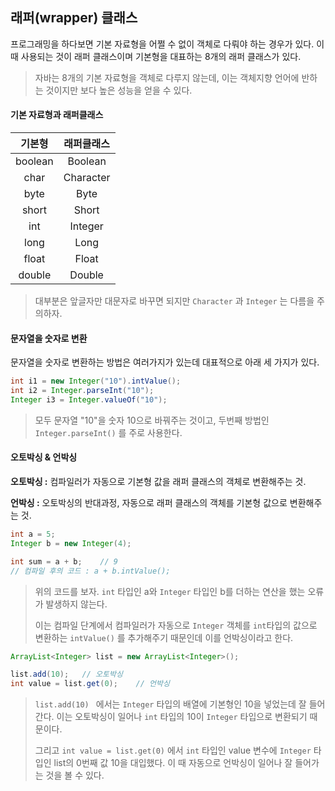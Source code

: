 ## 래퍼(wrapper) 클래스

프로그래밍을 하다보면 기본 자료형을 어쩔 수 없이 객체로 다뤄야 하는 경우가 있다. 이 때 사용되는 것이 래퍼 클래스이며 기본형을 대표하는 8개의 래퍼 클래스가 있다.

> 자바는 8개의 기본 자료형을 객체로 다루지 않는데, 이는 객체지향 언어에 반하는 것이지만 보다 높은 성능을 얻을 수 있다.

#### 기본 자료형과 래퍼클래스

| 기본형  | 래퍼클래스 |
| :-----: | :--------: |
| boolean |  Boolean   |
|  char   | Character  |
|  byte   |    Byte    |
|  short  |   Short    |
|   int   |  Integer   |
|  long   |    Long    |
|  float  |   Float    |
| double  |   Double   |

> 대부분은 앞글자만 대문자로 바꾸면 되지만 `Character` 과 `Integer` 는 다름을 주의하자.

#### 문자열을 숫자로 변환

문자열을 숫자로 변환하는 방법은 여러가지가 있는데 대표적으로 아래 세 가지가 있다.

````java
int i1 = new Integer("10").intValue();
int i2 = Integer.parseInt("10");
Integer i3 = Integer.valueOf("10");
````

> 모두 문자열 "10"을 숫자 10으로 바꿔주는 것이고, 두번째 방법인 `Integer.parseInt()` 를 주로 사용한다.

#### 오토박싱 & 언박싱

**오토박싱 :** 컴파일러가 자동으로 기본형 값을 래퍼 클래스의 객체로 변환해주는 것.

**언박싱 :** 오토박싱의 반대과정, 자동으로 래퍼 클래스의 객체를 기본형 값으로 변환해주는 것.

````java
int a = 5;
Integer b = new Integer(4);

int sum = a + b;	// 9
// 컴파일 후의 코드 : a + b.intValue();
````

> 위의 코드를 보자. `int` 타입인 a와 `Integer` 타입인 b를 더하는 연산을 했는 오류가 발생하지 않는다.
>
> 이는 컴파일 단계에서 컴파일러가 자동으로 `Integer` 객체를 `int`타입의 값으로 변환하는 `intValue()` 를 추가해주기 때문인데 이를 언박싱이라고 한다.

````java
ArrayList<Integer> list = new ArrayList<Integer>();

list.add(10);	// 오토박싱
int value = list.get(0);	// 언박싱
````

> `list.add(10) ` 에서는 `Integer` 타입의 배열에 기본형인 10을 넣었는데 잘 들어간다. 이는 오토박싱이 일어나 `int` 타입의 10이 `Integer` 타입으로 변환되기 때문이다.
>
> 그리고 `int value = list.get(0)` 에서 `int` 타입인 value 변수에 `Integer` 타입인 list의 0번째 값 10을 대입했다. 이 때 자동으로 언박싱이 일어나 잘 들어가는 것을 볼 수 있다.

